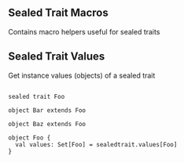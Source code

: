 ## Sealed Trait Macros
Contains macro helpers useful for sealed traits

## Sealed Trait Values
Get instance values (objects) of a sealed trait

```import jce.macroutils.sealedtrait

sealed trait Foo

object Bar extends Foo

object Baz extends Foo

object Foo {
  val values: Set[Foo] = sealedtrait.values[Foo]
}

```
